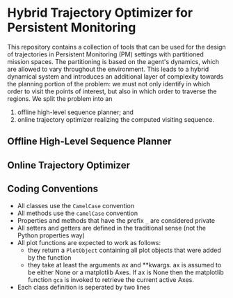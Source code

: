 # Hybrid Trajectory Optimizer for Persistent Monitoring
This repository contains a collection of tools that can be used for the design of trajectories in Persistent Monitoring (PM) settings with partitioned mission spaces. The partitioning is based on the agent's dynamics, which are allowed to vary throughout the environment. This leads to a hybrid dynamical system and introduces an additional layer of complexity towards the planning portion of the problem: we must not only identify in which order to visit the points of interest, but also in which order to traverse the regions. 
We split the problem into an
1. offline high-level sequence planner; and
2. online trajectory optimizer realizing the computed visiting sequence.

## Offline High-Level Sequence Planner

## Online Trajectory Optimizer

## Coding Conventions
- All classes use the `CamelCase` convention
- All methods use the `camelCase` convention
- Properties and methods that have the prefix `_` are considered private
- All setters and getters are defined in the traditional sense (not the Python properties way)
- All plot functions are expected to work as follows:
    - they return a `PlotObject` containing all plot objects that were added by the function
    - they take at least the arguments ax and **kwargs. ax is assumed to be either None or a matplotlib Axes. If ax is None then the matplotlib function `gca` is invoked to retrieve the current active Axes.
- Each class definition is seperated by two lines